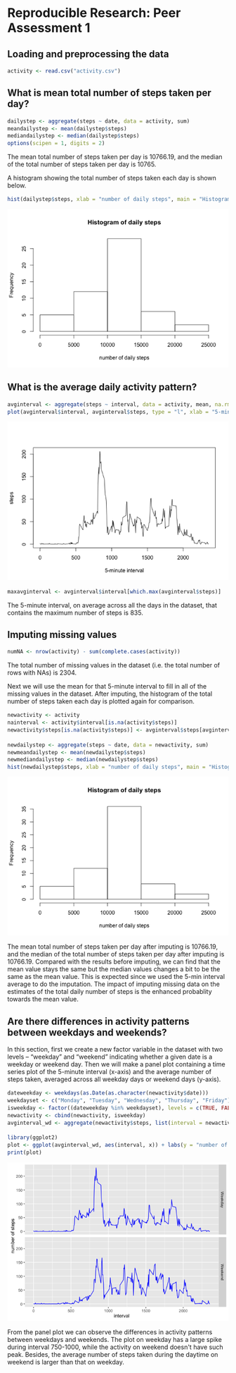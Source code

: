 # Reproducible Research: Peer Assessment 1


## Loading and preprocessing the data

```r
activity <- read.csv("activity.csv")
```


## What is mean total number of steps taken per day?

```r
dailystep <- aggregate(steps ~ date, data = activity, sum)
meandailystep <- mean(dailystep$steps)
mediandailystep <- median(dailystep$steps)
options(scipen = 1, digits = 2)
```

The mean total number of steps taken per day is 10766.19, and the median of the total number of steps taken per day is 10765.

A histogram showing the total number of steps taken each day is shown below.

```r
hist(dailystep$steps, xlab = "number of daily steps", main = "Histogram of daily steps")
```

![](PA1_template_files/figure-html/unnamed-chunk-3-1.png)<!-- -->

## What is the average daily activity pattern?

```r
avginterval <- aggregate(steps ~ interval, data = activity, mean, na.rm = TRUE)
plot(avginterval$interval, avginterval$steps, type = "l", xlab = "5-minute interval", ylab = "steps")
```

![](PA1_template_files/figure-html/unnamed-chunk-4-1.png)<!-- -->


```r
maxavginterval <- avginterval$interval[which.max(avginterval$steps)]
```
The 5-minute interval, on average across all the days in the dataset, that contains the maximum number of steps is 835.

## Imputing missing values


```r
numNA <- nrow(activity) - sum(complete.cases(activity))
```
The total number of missing values in the dataset (i.e. the total number of rows with NAs) is 2304.

Next we will use the mean for that 5-minute interval to fill in all of the missing values in the dataset. After imputing, the histogram of the total number of steps taken each day is plotted again for comparison.

```r
newactivity <- activity
nainterval <- activity$interval[is.na(activity$steps)]
newactivity$steps[is.na(activity$steps)] <- avginterval$steps[avginterval$interval %in% nainterval]

newdailystep <- aggregate(steps ~ date, data = newactivity, sum)
newmeandailystep <- mean(newdailystep$steps)
newmediandailystep <- median(newdailystep$steps)
hist(newdailystep$steps, xlab = "number of daily steps", main = "Histogram of daily steps")
```

![](PA1_template_files/figure-html/unnamed-chunk-7-1.png)<!-- -->

The mean total number of steps taken per day after imputing is 10766.19, and the median of the total number of steps taken per day after imputing is 10766.19. Compared with the results before imputing, we can find that the mean value stays the same but the median values changes a bit to be the same as the mean value. This is expected since we used the 5-min interval average to do the imputation. The impact of imputing missing data on the estimates of the total daily number of steps is the enhanced probablity towards the mean value.

## Are there differences in activity patterns between weekdays and weekends?

In this section, first we create a new factor variable in the dataset with two levels – “weekday” and “weekend” indicating whether a given date is a weekday or weekend day. Then we will make a panel plot containing a time series plot of the 5-minute interval (x-axis) and the average number of steps taken, averaged across all weekday days or weekend days (y-axis).


```r
dateweekday <- weekdays(as.Date(as.character(newactivity$date)))
weekdayset <- c("Monday", "Tuesday", "Wednesday", "Thursday", "Friday")
isweekday <- factor((dateweekday %in% weekdayset), levels = c(TRUE, FALSE), labels = c("Weekday", "Weekend"))
newactivity <- cbind(newactivity, isweekday)
avginterval_wd <- aggregate(newactivity$steps, list(interval = newactivity$interval, weekday = newactivity$isweekday), mean)

library(ggplot2)
plot <- ggplot(avginterval_wd, aes(interval, x)) + labs(y = "number of steps") + geom_line(color = "blue") + facet_grid(weekday ~ .)
print(plot)
```

![](PA1_template_files/figure-html/unnamed-chunk-8-1.png)<!-- -->

From the panel plot we can observe the differences in activity patterns between weekdays and weekends. The plot on weekday has a large spike during interval 750-1000, while the activity on weekend doesn't have such peak. Besides, the average number of steps taken during the daytime on weekend is larger than that on weekday.

